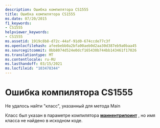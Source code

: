 ```yaml
---
description: Ошибка компилятора CS1555
title: Ошибка компилятора CS1555
ms.date: 07/20/2015
f1_keywords:
- CS1555
helpviewer_keywords:
- CS1555
ms.assetid: 1919c8b8-d72c-44af-91d0-674ccde77c3f
ms.openlocfilehash: afeebebb0a2bfa00aeb0d2aa30d387eb9a0baa45
ms.sourcegitcommit: 0bb8074d524e0dcf165430b744bb143461f17026
ms.translationtype: MT
ms.contentlocale: ru-RU
ms.lasthandoff: 03/15/2021
ms.locfileid: "103478344"
---
```

# <a name="compiler-error-cs1555"></a>Ошибка компилятора CS1555

Не удалось найти "класс", указанный для метода Main  
  
 Класс был указан в параметре компилятора [**маинентрипоинт**](../language-reference/compiler-options/advanced.md#mainentrypoint-or-startupobject) , но имя класса не найдено в исходном коде.
